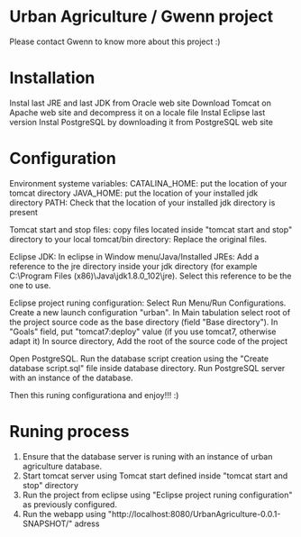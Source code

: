 Urban Agriculture / Gwenn project
=======================
Please contact Gwenn to know more about this project :)


Installation
=======================
Instal last JRE and last JDK from Oracle web site
Download Tomcat on Apache web site and decompress it on a locale file
Instal Eclipse last version
Instal PostgreSQL by downloading it from PostgreSQL web site

Configuration
=======================
Environment systeme variables: 
	CATALINA_HOME: put the location of your tomcat directory
	JAVA_HOME: put the location of your installed jdk directory
	PATH: Check that the location of your installed jdk directory is present
	
Tomcat start and stop files: 
	copy files located inside "tomcat start and stop" directory to your local tomcat/bin directory: Replace the original files.
	
Eclipse JDK: 
	In eclipse in Window menu/Java/Installed JREs: Add a reference to the jre directory inside your jdk directory (for example C:\Program Files (x86)\Java\jdk1.8.0_102\jre). 
		Select this reference to be the one to use.
	
Eclipse project runing configuration: 
	Select Run Menu/Run Configurations. Create a new launch configuration "urban". In Main tabulation select root of the project source code as the base directory (field "Base directory").
		In "Goals" field, put "tomcat7:deploy" value (if you use tomcat7, otherwise adapt it)
		In source directory, Add the root of the source code of the project

Open PostgreSQL. Run the database script creation using the "Create database script.sql" file inside database directory.
Run PostgreSQL server with an instance of the database.

Then this runing configurationa and enjoy!!! :)

Runing process
=======================
1. Ensure that the database server is runing with an instance of urban agriculture database.
2. Start tomcat server using Tomcat start defined inside "tomcat start and stop" directory
3. Run the project from eclipse using "Eclipse project runing configuration" as previously configured.
3. Run the webapp using "http://localhost:8080/UrbanAgriculture-0.0.1-SNAPSHOT/" adress

